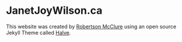 # JanetJoyWilson.ca

This website was created by [Robertson McClure](http://robertsonmcclure.ca) using an open source Jekyll Theme called [Halve](http://taylantatli.me/Halve/).
